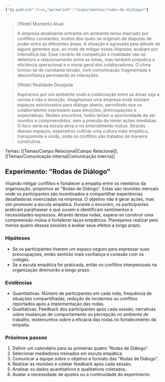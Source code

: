 ```yaml
---
{"dg-publish":true,"permalink":"/experimentos/rodas-de-dialogo/"}
---
```


> [!Note] Momento Atual
>
> A empresa atualmente enfrenta um ambiente tenso marcado por conflitos constantes, muitos dos quais se originam de disputas de poder entre as diferentes áreas. A situação é agravada pela atitude de alguns gerentes que, ao invés de mitigar essas disputas, acabam por intensificá-las. Esse cenário de competição e rivalidade não só deteriora o relacionamento entre os times, mas também prejudica a eficiência operacional e o moral geral dos colaboradores. O clima tornou-se de constante tensão, com comunicação fragmentada e desconfiança permeando as interações.

> [!Note] Realidade Desejada
>
> Aspiramos por um ambiente onde a colaboração entre as áreas seja a norma e não a exceção. Imaginamos uma empresa onde existam espaços estruturados para diálogo aberto, permitindo que os colaboradores expressem suas emoções, preocupações e expectativas. Nestes encontros, todos teriam a oportunidade de ser ouvidos e compreendidos, sem a pressão de tomar ações imediatas. O foco seria na escuta ativa e no entendimento mútuo. Através desses espaços, esperamos cultivar uma cultura mais empática, transparente e unida, onde os conflitos são tratados de maneira construtiva.

Temas: [[Temas/Campo Relacional\|Campo Relacional]], [[Temas/Comunicação interna\|Comunicação interna]]
## Experimento: "Rodas de Diálogo"

Visando mitigar conflitos e fortalecer a empatia entre os membros da organização, propomos as "Rodas de Diálogo". Estas são reuniões mensais onde os participantes são incentivados a compartilhar experiências desafiadoras vivenciadas na empresa. O objetivo não é gerar ações, mas sim promover a escuta empática. Durante o encontro, os participantes praticam parafrasear o que ouvem e identificam sentimentos e necessidades expressos. Através destas rodas, espera-se construir uma compreensão mútua e fortalecer laços empáticos. Planejamos realizar pelo menos quatro dessas sessões e avaliar seus efeitos a longo prazo.

### Hipóteses
- Se os participantes tiverem um espaço seguro para expressar suas preocupações, então sentirão mais confiança e conexão com os colegas.
- Se a escuta empática for praticada, então os conflitos interpessoais na organização diminuirão a longo prazo.
### Evidências
- Quantitativas: Número de participantes em cada roda, frequência de situações compartilhadas, redução de incidentes ou conflitos reportados após a implementação das rodas.
- Qualitativas: Feedback dos participantes após cada sessão, narrativas sobre mudanças de comportamento ou percepção no ambiente de trabalho, testemunhos sobre a eficácia das rodas no fortalecimento da empatia.
### Próximos passos
1. Definir um calendário para as primeiras quatro "Rodas de Diálogo".
2. Selecionar mediadores treinados em escuta empática.
3. Comunicar a equipe sobre o objetivo e formato das "Rodas de Diálogo".
4. Realizar as reuniões e coletar feedback após cada sessão.
5. Analisar os dados quantitativos e qualitativos coletados.
6. Avaliar a necessidade de ajustes ou a continuidade do experimento.
